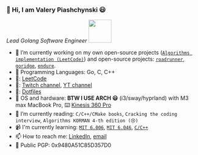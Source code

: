 ### 👋 Hi, I am Valery Piashchynski 😃

<p><em>Lead Golang Software Engineer <img src="https://media.giphy.com/media/WUlplcMpOCEmTGBtBW/giphy.gif" width="60"> 
</em></p>

- 🔭 I’m currently working on my own open-source projects ([`Algorithms implementation (LeetCode)`](https://github.com/rustatian/Algos)) and open-source projects: [`roadrunner`](https://github.com/roadrunner-server/roadrunner), [`goridge`](https://github.com/roadrunner-server/goridge), [`endure`](https://github.com/roadrunner-server/endure).
- :rocket: Programming Languages: Go, C, C++
- 🧠: [LeetCode](https://leetcode.com/rustatian/)
- 🤟: [Twitch channel](https://www.twitch.tv/rustatian), [YT channel](https://www.youtube.com/@rustatian)
- 🫥: [Dotfiles](https://github.com/rustatian/dotfiles)
- 💾 OS and hardware: **BTW I USE ARCH 😃** (i3/sway/hyprland) with M3 max MacBook Pro, ⌨️ [Kinesis 360 Pro](https://kinesis-ergo.com/shop/adv360pro/)
- 🌱 I’m currently reading: `C/C++/CMake books`, `Cracking the coding interview`, `Algorithms KORMAN 4-th edition (😢)`
- 📹 I'm currently learning: [`MIT 6.006`](https://ocw.mit.edu/courses/6-006-introduction-to-algorithms-fall-2011/video_galleries/lecture-videos/), [`MIT 6.046`](https://ocw.mit.edu/courses/6-046j-design-and-analysis-of-algorithms-spring-2015/video_galleries/lecture-videos/), [`C/C++`](https://isocpp.org)
- 📫 How to reach me: [LinkedIn](https://linkedin.com/in/rustatian), [email](mailto:piashchynski.valery@gmail.com)
- 🔑 Public PGP: 0x9480A51C85D357D0
